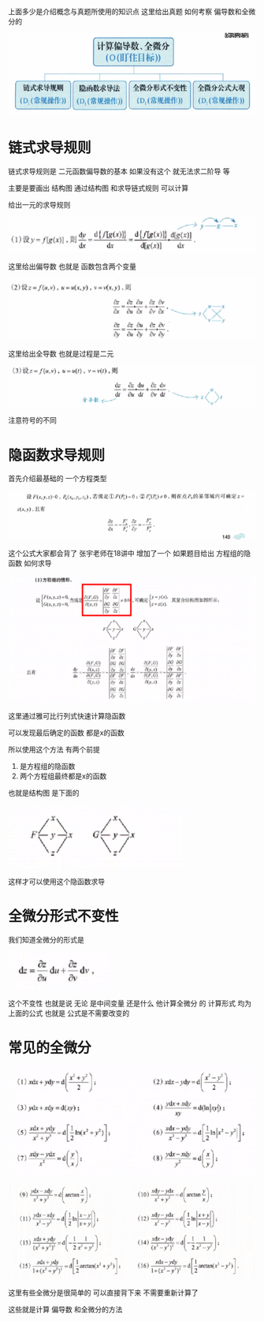 上面多少是介绍概念与真题所使用的知识点 这里给出真题 如何考察 偏导数和全微分的

![image-20251028142632337](https://raw.githubusercontent.com/Xioaruan912/pic/main/image-20251028142632337.png)

# 链式求导规则

链式求导规则是 二元函数偏导数的基本 如果没有这个 就无法求二阶导 等

主要是要画出 结构图 通过结构图 和求导链式规则 可以计算

给出一元的求导规则

![image-20251028142755233](https://raw.githubusercontent.com/Xioaruan912/pic/main/image-20251028142755233.png)

这里给出偏导数 也就是 函数包含两个变量

![image-20251028142815266](https://raw.githubusercontent.com/Xioaruan912/pic/main/image-20251028142815266.png)

这里给出全导数 也就是过程是二元

![image-20251028142912624](https://raw.githubusercontent.com/Xioaruan912/pic/main/image-20251028142912624.png)

注意符号的不同

# 隐函数求导规则

首先介绍最基础的 一个方程类型

![image-20251028142945999](https://raw.githubusercontent.com/Xioaruan912/pic/main/image-20251028142945999.png)

这个公式大家都会背了 张宇老师在18讲中 增加了一个 如果题目给出 方程组的隐函数 如何求导

![image-20251028143051648](https://raw.githubusercontent.com/Xioaruan912/pic/main/image-20251028143051648.png)

这里通过雅可比行列式快速计算隐函数

可以发现最后确定的函数 都是x的函数 

所以使用这个方法 有两个前提 

1. 是方程组的隐函数
2. 两个方程组最终都是x的函数

也就是结构图 是下面的

![image-20251028143211234](https://raw.githubusercontent.com/Xioaruan912/pic/main/image-20251028143211234.png)

这样才可以使用这个隐函数求导

# 全微分形式不变性

我们知道全微分的形式是

![image-20251028143239826](https://raw.githubusercontent.com/Xioaruan912/pic/main/image-20251028143239826.png)

这个不变性 也就是说 无论 是中间变量 还是什么 他计算全微分 的 计算形式 均为上面的公式 也就是 公式是不需要改变的

# 常见的全微分

![image-20251028143333877](https://raw.githubusercontent.com/Xioaruan912/pic/main/image-20251028143333877.png)

![image-20251028143344093](https://raw.githubusercontent.com/Xioaruan912/pic/main/image-20251028143344093.png)

这里有些全微分是很简单的 可以直接背下来 不需要重新计算了

这些就是计算 偏导数 和全微分的方法 